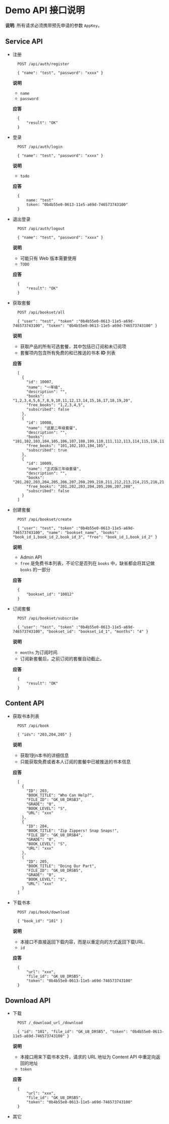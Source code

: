 Demo API 接口说明
====

**说明**: 所有请求必须携带预先申请的参数 `AppKey`。

## Service API

- 注册

        POST /api/auth/register
      
        { "name": "test", "password": "xxxx" }

    **说明**
    
    - `name`
    - `password`
    
    **应答**

        {
            "result": "OK"
        }

- 登录

        POST /api/auth/login
      
        { "name": "test", "password": "xxxx" }

    **说明**
    
    - `todo`

    **应答**

        {
            name: "test"
            token: "0b4b55e0-0613-11e5-a69d-746573743100"
        }

- 退出登录

        POST /api/auth/logout
      
        { "name": "test", "password": "xxxx" }

    **说明**
    
    - 可能只有 Web 版本需要使用
    - `TODO`
    
    **应答**

        {
            "result": "OK"
        }

- 获取套餐

        POST /api/bookset/all
      
        { "user": "test", "token" :"0b4b55e0-0613-11e5-a69d-746573743100", "token": "0b4b55e0-0613-11e5-a69d-746573743100" }

    **说明**
    
    - 获取产品的所有可选套餐，其中包括已订阅和未订阅项
    - 套餐项内包含所有免费的和已推送的书本 **ID** 列表
    
    **应答**

        [
          {
            "id": 10007,
            "name": "一年级",
            "description": "",
            "books": "1,2,3,4,5,6,7,8,9,10,11,12,13,14,15,16,17,18,19,20",
            "free_books": "1,2,3,4,5",
            "subscribed": false
          },
          {
            "id": 10008,
            "name": "这是二年级套餐",
            "description": "",
            "books": "101,102,103,104,105,106,107,108,109,110,111,112,113,114,115,116,117,118,119,120,121,122,123,124,125,126,127,128,129,130,131,132",
            "free_books": "101,102,103,104,105",
            "subscribed": true
          },
          {
            "id": 10009,
            "name": "正式版三年级套餐",
            "description": "",
            "books": "201,202,203,204,205,206,207,208,209,210,211,212,213,214,215,216,217,218,219,220,221,222,223,224,225,226,227,228,229,230,231,232,233,234,235,236,237,238",
            "free_books": "201,202,203,204,205,206,207,208",
            "subscribed": false
          }
        ]

- 创建套餐

        POST /api/bookset/create
      
        { "user": "test", "token" :"0b4b55e0-0613-11e5-a69d-746573743100", "name": "bookset_name", "books": "book_id_1,book_id_2,book_id_3", "free": "book_id_1,book_id_2" }

    **说明**
    
    - Admin API
    - `free` 是免费书本列表，不论它是否列在 `books` 中，缺省都会将其记做 `books` 的一部分
    
    **应答**

        {
            "bookset_id": "10012"
        }

- 订阅套餐

        POST /api/bookset/subscribe
      
        { "user": "test", "token" :"0b4b55e0-0613-11e5-a69d-746573743100", "bookset_id": "bookset_id_1", "months": "4" }

    **说明**
    
    - `months` 为订阅时间.
    - 订阅新套餐后，之前订阅的套餐自动截止。
    
    **应答**

        {
            "result": "OK"
        }



## Content API

- 获取书本列表

        POST /api/book
      
        { "ids": "203,204,205" }

    **说明**
    
    - 获取1到n本书的详细信息
    - 只能获取免费或者本人订阅的套餐中已被推送的书本信息
    
    **应答**

        [
          {
            "ID": 203,
            "BOOK_TITLE": "Who Can Help?",
            "FILE_ID": "GK_U8_DRSB3",
            "GRADE": "0",
            "BOOK_LEVEL": "S",
            "URL": "xxx"
          },
          {
            "ID": 204,
            "BOOK_TITLE": "Zip Zippers! Snap Snaps!",
            "FILE_ID": "GK_U8_DRSB4",
            "GRADE": "0",
            "BOOK_LEVEL": "S",
            "URL": "xxx"
          },
          {
            "ID": 205,
            "BOOK_TITLE": "Doing Our Part",
            "FILE_ID": "GK_U8_DRSB5",
            "GRADE": "0",
            "BOOK_LEVEL": "S",
            "URL": "xxx"
          }
        ]

- 下载书本

        POST /api/book/download

        { "book_id": "101" }

    **说明**
    
    - 本接口不直接返回下载内容，而是以重定向的方式返回下载URL.
    - `id`
    
    **应答**

        {
            "url": "xxx",
            "file_id": "GK_U8_DRSB5",
            "token": "0b4b55e0-0613-11e5-a69d-746573743100"
        }



## Download API

- 下载

        POST /_download_url_/download

        { "id": "101", "file_id": "GK_U8_DRSB5", "token": "0b4b55e0-0613-11e5-a69d-746573743100" }

    **说明**
    
    - 本接口用来下载书本文件，请求的 URL 地址为 Content API 中重定向返回的地址
    - `token` 
    
    **应答**

        {
            "url": "xxx",
            "file_id": "GK_U8_DRSB5",
            "token": "0b4b55e0-0613-11e5-a69d-746573743100"
        }

- 其它
